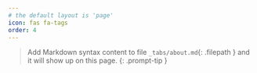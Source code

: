 ```yaml
---
# the default layout is 'page'
icon: fas fa-tags
order: 4
---
```


> Add Markdown syntax content to file `_tabs/about.md`{: .filepath } and it will show up on this page.
{: .prompt-tip }

